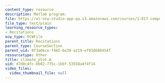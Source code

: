 ```yaml
---
content_type: resource
description: Matlab program.
file: https://ol-ocw-studio-app-qa.s3.amazonaws.com/courses/1-017-computing-and-data-analysis-for-environmental-applications-fall-2003/d7d0c4fc8b02775c1bbf53558a4f4f14_climate_plot.m
file_type: text/plain
learning_resource_types:
- Recitations
ocw_type: OCWFile
parent_title: Recitations
parent_type: CourseSection
parent_uid: 0f3a0bce-f465-6e39-a219-ef93d680454f
resourcetype: Other
title: climate_plot.m
uid: d7d0c4fc-8b02-775c-1bbf-53558a4f4f14
video_files:
  video_thumbnail_file: null
---
```

